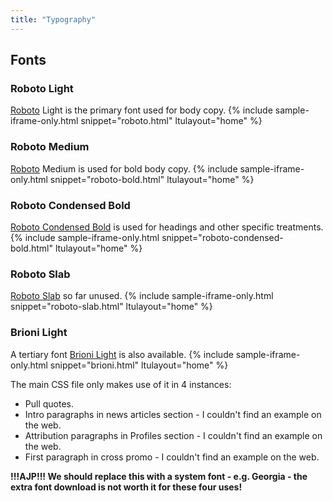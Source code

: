 ```yaml
---
title: "Typography"
---
```


## Fonts

### Roboto Light
[Roboto](https://fonts.google.com/specimen/Roboto) Light is the primary font used for body copy.
{% include sample-iframe-only.html snippet="roboto.html" ltulayout="home" %}

### Roboto Medium
[Roboto](https://fonts.google.com/specimen/Roboto) Medium is used for bold body copy.
{% include sample-iframe-only.html snippet="roboto-bold.html" ltulayout="home" %}

### Roboto Condensed Bold
[Roboto Condensed Bold](https://fonts.google.com/specimen/Roboto+Condensed) is used for headings and other specific treatments.
{% include sample-iframe-only.html snippet="roboto-condensed-bold.html" ltulayout="home" %}

### Roboto Slab
[Roboto Slab](https://fonts.google.com/specimen/Roboto+Slab) so far unused.
{% include sample-iframe-only.html snippet="roboto-slab.html" ltulayout="home" %}

### Brioni Light
A tertiary font [Brioni Light](https://www.typotheque.com/fonts/brioni) is also available.
{% include sample-iframe-only.html snippet="brioni.html" ltulayout="home" %}

The main CSS file only makes use of it in 4 instances:

* Pull quotes.
* Intro paragraphs in news articles section - I couldn't find an example on the web.
* Attribution paragraphs in Profiles section - I couldn't find an example on the web.
* First paragraph in cross promo  - I couldn't find an example on the web.

__!!!AJP!!! We should replace this with a system font - e.g. Georgia - the extra font download is not worth it for these four uses!__
